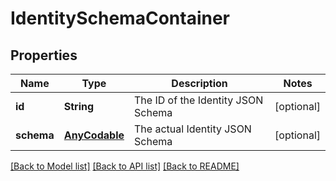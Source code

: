 # IdentitySchemaContainer

## Properties
Name | Type | Description | Notes
------------ | ------------- | ------------- | -------------
**id** | **String** | The ID of the Identity JSON Schema | [optional] 
**schema** | [**AnyCodable**](.md) | The actual Identity JSON Schema | [optional] 

[[Back to Model list]](../README.md#documentation-for-models) [[Back to API list]](../README.md#documentation-for-api-endpoints) [[Back to README]](../README.md)


